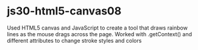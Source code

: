 # js30-html5-canvas08
Used HTML5 canvas and JavaScript to create a tool that draws rainbow lines as the mouse drags across the page.
Worked with .getContext() and different attributes to change stroke styles and colors
